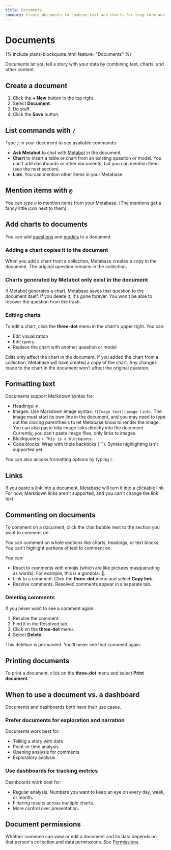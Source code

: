 ```yaml
---
title: Documents
summary: Create documents to combine text and charts for long-form analysis. Add charts from questions and models, and format text with Markdown.
---
```


# Documents

{% include plans-blockquote.html feature="Documents" %}

Documents let you tell a story with your data by combining text, charts, and other content.

## Create a document

1. Click the **+ New** button in the top right.
2. Select **Document**.
3. Do stuff.
4. Click the **Save** button.

## List commands with `/`

Type `/` in your document to see available commands:

- **Ask Metabot** to chat with [Metabot](../ai/metabot.md) in the document.
- **Chart** to insert a table or chart from an existing question or model. You can't add dashboards or other documents, but you can mention them (see the next section).
- **Link**. You can mention other items in your Metabase.

## Mention items with `@`

You can type `@` to mention items from your Metabase. (The mentions get a fancy little icon next to them).

## Add charts to documents

You can add [questions](../questions/start.md) and [models](../data-modeling/models.md) to a document.

### Adding a chart copies it to the document

When you add a chart from a collection, Metabase creates a copy in the document. The original question remains in the collection.

### Charts generated by Metabot only exist in the document

If Metabot generates a chart, Metabase saves that question to the document itself. If you delete it, it's gone forever. You won't be able to recover the question from the trash.

### Editing charts

To edit a chart, click the **three-dot** menu in the chart's upper right. You can:

- Edit visualization
- Edit query
- Replace the chart with another question or model

Edits only affect the chart in the document. If you added the chart from a collection, Metabase will have created a copy of the chart. Any changes made to the chart in the document won't affect the original question.

## Formatting text

Documents support Markdown syntax for:

- Headings: `#`
- Images: Use Markdown image syntax: `![Image text](image link)`. The image must start its own line in the document, and you may need to type out the closing parenthesis to let Metabase know to render the image. You can also paste http image links directly into the document. Currently, you can't paste image files, only links to images.
- Blockquotes: `> This is a blockquote`.
- Code blocks: Wrap with triple backticks (\`\`\`). Syntax highlighting isn't supported yet.

You can also access formatting options by typing `/`.

## Links

If you paste a link into a document, Metabase will turn it into a clickable link. For now, Markdown links aren't supported, and you can't change the link text.

## Commenting on documents

To comment on a document, click the chat bubble next to the section you want to comment on.

You can comment on whole sections like charts, headings, or text blocks. You can't highlight portions of text to comment on.

You can:

- React to comments with emojis (which are like pictures masquerading as words). For example, this is a gondola: 🚠.
- Link to a comment. Click the **three-dot** menu and select **Copy link**.
- Resolve comments. Resolved comments appear in a separate tab.

### Deleting comments

If you never want to see a comment again:

1. Resolve the comment.
2. Find it in the Resolved tab.
3. Click on the **three-dot** menu.
4. Select **Delete**.

This deletion is permanent. You'll never see that comment again.

## Printing documents

To print a document, click on the **three-dot** menu and select **Print document**.

## When to use a document vs. a dashboard

Documents and dashboards both have their use cases.

### Prefer documents for exploration and narration

Documents work best for:

- Telling a story with data
- Point-in-time analysis
- Opening analysis for comments
- Exploratory analysis

### Use dashboards for tracking metrics

Dashboards work best for:

- Regular analysis. Numbers you want to keep an eye on every day, week, or month.
- Filtering results across multiple charts.
- More control over presentation.

## Document permissions

Whether someone can view or edit a document and its data depends on that person's collection and data permissions. See [Permissions](../permissions/introduction.md).

